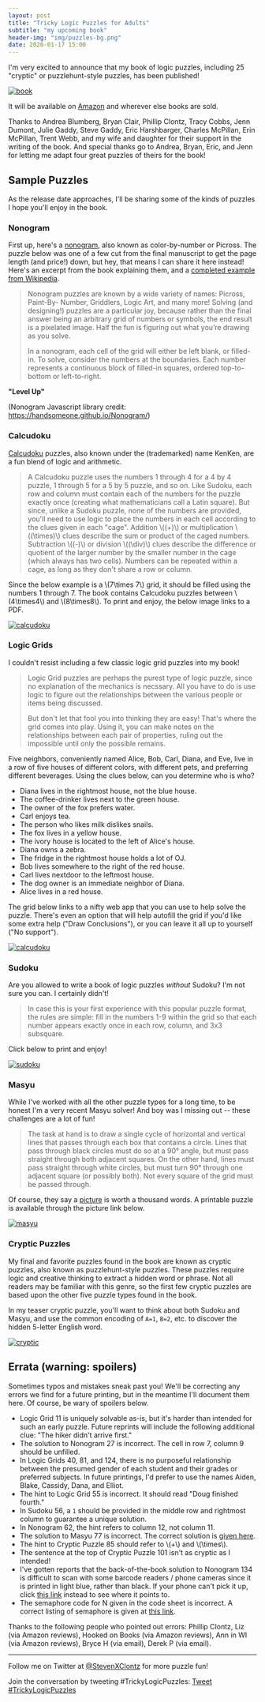 ```yaml
---
layout: post
title: "Tricky Logic Puzzles for Adults"
subtitle: "my upcoming book"
header-img: "img/puzzles-bg.png"
date: 2020-01-17 15:00
---
```


I'm very excited to announce that my book of logic puzzles,
including 25 "cryptic" or puzzlehunt-style puzzles,
has been published!

[![book](/img/2020book.jpg)](https://smile.amazon.com/Tricky-Logic-Puzzles-Adults-Difficult/dp/1646111451/)

It will be available on
[Amazon](https://smile.amazon.com/Tricky-Logic-Puzzles-Adults-Difficult/dp/1646111451/)
and wherever else books are sold.

Thanks to Andrea Blumberg, Bryan Clair, Phillip Clontz, Tracy Cobbs, Jenn Dumont, Julie Gaddy, Steve Gaddy, Eric Harshbarger, Charles McPillan, Erin McPillan, Trent Webb, and my wife and daughter for their support in the writing of the book. And special thanks go to Andrea, Bryan, Eric, and Jenn for letting me adapt four great puzzles of theirs for the book!

## Sample Puzzles

As the release date approaches, I'll be sharing some of the kinds of puzzles
I hope you'll enjoy in the book.

### Nonogram

First up, here's a
[nonogram](https://en.wikipedia.org/wiki/Nonogram), also known as
color-by-number or Picross. The puzzle below was one of a few
cut from the final manuscript to get
the page length (and price!) down, but hey, that means I can share it
here instead! Here's an excerpt from the book explaining them,
and a [completed example from Wikipedia](https://en.wikipedia.org/wiki/Nonogram#/media/File:Nonogram_wiki.svg).

> Nonogram puzzles are known by a wide variety of names: Picross, Paint-By-
> Number, Griddlers, Logic Art, and many more! Solving (and designing!)
> puzzles are a particular joy, because rather than the final answer being an
> arbitrary grid of numbers or symbols, the end result is a pixelated image. Half
> the fun is figuring out what you’re drawing as you solve.
> 
> In a nonogram, each cell of the grid will either be left blank, or filled-in. To solve,
> consider the numbers at the boundaries. Each number represents a continuous
> block of filled-in squares, ordered top-to-bottom or left-to-right.

**"Level Up"**

<canvas id="medium4" style="width:100%"></canvas>
<script src="https://handsomeone.github.io/Nonogram/nonogram.min.js"></script>
<script type="text/javascript">
new nonogram.Game(
[[3,1,3],[1,3,3,1],[3,1,2],[1,1,1,1],[3,1,2],[3,1,3,1],[1,3,3,1],[3,1,1],[2,1,1],[3,2,1],[2,4,1],[1,1,1,1,3],[15],[1,1,1,1,1,1,1],[1,1,1,1,1,1,1,1]],[[1,2,2,1],[2,4,3,2],[1,2,3,1,1],[1,3],[2,2,1,1],[4,4,2],[2,2,1,1],[4],[2,2,2,1,1],[3,4,2,2],[2,2,3,1],[1,2],[1,1,2,1],[13],[2,1]],
  'medium4', {'theme': {'filledColor': 'blue','isMeshed':true}}
);
</script>

(Nonogram Javascript library credit:
<https://handsomeone.github.io/Nonogram/>)

### Calcudoku

[Calcudoku](https://en.wikipedia.org/wiki/KenKen)
puzzles, also known under the (trademarked) name KenKen,
are a fun blend of logic and arithmetic.


> A Calcudoku puzzle uses the numbers 1 through 4 for a 4 by 4
> puzzle, 1 through 5 for a 5 by 5 puzzle, and so on.
> Like Sudoku, each row and column must contain each of the
> numbers for the puzzle exactly once (creating what
> mathematicians call a Latin square).
> But since, unlike a Sudoku puzzle, none of the numbers are
> provided, you'll need to use logic
> to place the numbers in each cell according to the clues
> given in each "cage". Addition \\((+)\\) or
> multiplication \\((\times)\\) clues describe the sum or product
> of the caged numbers. Subtraction \\((-)\\)
> or division
> \\((\\div)\\) clues describe the difference or quotient of the
> larger number by the smaller number in the cage
> (which always has two cells). Numbers can be repeated
> within a cage, as long as they don't share a row
> or column.

Since the below example is a \\(7\times 7\\) grid, it should
be filled using the numbers 1 through 7.
The book contains Calcudoku puzzles between
\\(4\times4\\) and \\(8\times8\\).
To print and enjoy, the below image links to a PDF.

[![calcudoku](/img/20200126/calcudoku.png)](/img/20200126/calcudoku.pdf)


### Logic Grids

I couldn't resist including a few classic logic grid puzzles
into my book!

> Logic Grid puzzles are perhaps the purest type of
> logic puzzle, since no explanation of the mechanics
> is necssary. All you have to do is use logic to figure
> out the relationships between the various people or
> items being discussed. 
> 
> But don't let that fool you into
> thinking they are easy! That's where the grid comes
> into play. Using it, you can make notes on the
> relationships between each pair of properties,
> ruling out the impossible until only the possible
> remains.

Five neighbors, conveniently named Alice, Bob, Carl,
Diana, and Eve, live in a row of five houses of
different colors, with different pets, and preferring
different beverages. Using the clues below, can you
determine who is who?

- Diana lives in the rightmost house, not the blue house.
- The coffee-drinker lives next to the green house.
- The owner of the fox prefers water.
- Carl enjoys tea.
- The person who likes milk dislikes snails.
- The fox lives in a yellow house.
- The ivory house is located to the left of Alice's house.
- Diana owns a zebra.
- The fridge in the rightmost house holds a lot of OJ.
- Bob lives somewhere to the right of the red house.
- Carl lives nextdoor to the leftmost house.
- The dog owner is an immediate neighbor of Diana.
- Alice lives in a red house.

The grid below links to a nifty web app that you can
use to help solve the puzzle. There's even an option
that will help autofill the grid if you'd like some extra help
("Draw Conclusions"), or you can
leave it all up to yourself ("No support").

[![calcudoku](/img/20200126/grid.png)](https://www.jsingler.de/apps/logikloeser/?language=en#(at:n,items:!(!(Leftmost,'2nd','3rd','4th',Rightmost),!(Alice,Bob,Carl,Diana,Eve),!(blue,green,ivory,red,yellow),!(coffee,milk,tea,'orange%20juice',water),!(dog,fox,horse,snails,zebra)),ms:t,n:!(),nc:5,ni:5,p:!(),v:0))

<!-- spoilers omg
Answers:
first house: Eve, yellow, water, fox, 
second house: Carl, ivory, tea, snails, 
middle house: Alice, red, milk, horse, 
fourth house: Bob, blue, coffee, dog, 
last house: Diana, green, orange juice, zebra, 
-->

### Sudoku

Are you allowed to write a book of logic puzzles *without* Sudoku?
I'm not sure you can. I certainly didn't!

> In case this is your first experience with this popular puzzle
> format, the rules are simple: fill in the numbers 1-9 within
> the grid so that each number appears exactly once in each
> row, column, and 3x3 subsquare.

Click below to print and enjoy!

[![sudoku](/img/20200126/sudoku.png)](/img/20200126/sudoku.pdf)

### Masyu

While I've worked with all the other puzzle types for a long time,
to be honest I'm a very recent Masyu solver! And boy was I missing
out -- these challenges are a lot of fun!

> The task at hand is to draw a single cycle of horizontal
> and vertical lines that passes through each box that
> contains a circle. Lines that pass through black circles
> must do so at a 90° angle, but must pass straight
> through both adjacent squares. On the other hand, lines
> must pass straight through white circles, but must
> turn 90° through one adjacent square (or possibly
> both). Not every square of the grid must be passed through.

Of course, they say a
[picture](https://en.wikipedia.org/wiki/Masyu#/media/File:Masyu_puzzle_solution.svg)
is worth a thousand words. A printable puzzle is available
through the picture link below.

[![masyu](/img/20200126/masyu.png)](/img/20200126/masyu.pdf)

### Cryptic Puzzles

My final and favorite puzzles found
in the book are known as cryptic puzzles,
also known as puzzlehunt-style puzzles. These puzzles
require logic and creative thinking to extract a hidden
word or phrase. Not all readers may be familiar with this
genre, so the first few cryptic puzzles are based upon
the other five puzzle types found in the book.

In my teaser cryptic puzzle, you'll want to think about
both Sudoku and Masyu, and use the common encoding of
`A=1`, `B=2`, etc. to discover the hidden 5-letter English
word.

[![cryptic](/img/20200126/cryptic.png)](/img/20200126/cryptic.pdf)

## Errata (warning: spoilers)

Sometimes typos and mistakes sneak past you! We'll be correcting
any errors we find for a future printing, but in the meantime I'll
document them here. Of course, be wary of spoilers below.

- Logic Grid 11 is uniquely solvable as-is, but it's harder than intended
for such an early puzzle.
Future reprints will include the following additional
clue: "The hiker didn't arrive first."
- The solution to Nonogram 27 is incorrect.
The cell in row 7, column 9 should be unfilled.
- In Logic Grids 40, 81, and 124, there is no purposeful relationship
between the presumed gender of each student and their grades or preferred subjects.
In future printings, I'd prefer to use the names Aiden, Blake, Cassidy,
Dana, and Elliot.
- The hint to Logic Grid 55 is incorrect.
It should read "Doug finished fourth."
- In Sudoku 56, a `1` should be provided in the middle row and rightmost
column to guarantee a unique solution.
- In Nonogram 62, the hint refers to column 12, not column 11.
- The solution to Masyu 77 is incorrect. The correct solution
is [given here](/img/20200126/masyu77.png).
- The hint to Cryptic Puzzle 85 should refer to \\(+\\) and \\(\times\\).
- The sentence at the top of Cryptic Puzzle 101 isn't as cryptic as I intended!
- I've gotten reports that the back-of-the-book solution to Nonogram 134
is difficult to scan with some barcode readers / phone cameras since it
is printed in light blue, rather than black.
If your phone can't pick it up, click [this link](http://w.wiki/5$4) instead
to see where it points to.
- The semaphore code for N given in the code sheet is incorrect.
A correct listing of semaphore is given at
[this link](https://en.wikipedia.org/wiki/Flag_semaphore#Characters).

Thanks to the following people who pointed out errors:
Phillip Clontz, Liz (via Amazon reviews),
Hooked on Books (via Amazon reviews),
Ann in WI (via Amazon reviews),
Bryce H (via email),
Derek P (via email).

---

Follow me on Twitter at
<a href="https://twitter.com/StevenXClontz">@StevenXClontz</a>
for more puzzle fun!

Join the conversation by tweeting #TrickyLogicPuzzles:
<a href="https://twitter.com/intent/tweet?button_hashtag=TrickyLogicPuzzles&ref_src=twsrc%5Etfw" class="twitter-hashtag-button" data-show-count="false">Tweet #TrickyLogicPuzzles</a><script async src="https://platform.twitter.com/widgets.js" charset="utf-8"></script>
